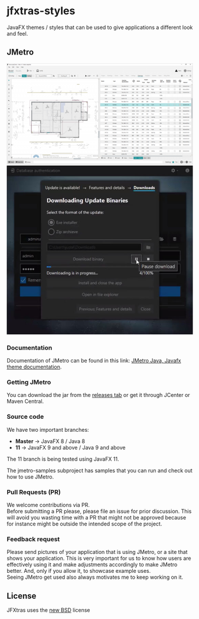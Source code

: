 jfxtras-styles
==============

JavaFX themes / styles that can be used to give applications a different look and feel.


## JMetro
![Sample CAD app using JMetro](./Hero-model-view-1024x555(2).png)
![Sample DansoftOnwer FXTaskbarProgressBar](./JMetroSample-DansoftOwner_FXTaskbarProgressBar.jpg)

### Documentation 
Documentation of JMetro can be found in this link: [JMetro Java, Javafx theme documentation](https://pixelduke.com/java-javafx-theme-jmetro).  

### Getting JMetro
You can download the jar from the [releases tab](https://github.com/JFXtras/jfxtras-styles/releases) or get it through
JCenter or Maven Central. 

### Source code
We have two important branches:

* **Master** -> JavaFX 8 / Java 8  
* **11** -> JavaFX 9 and above / Java 9 and above 

The 11 branch is being tested using JavaFX 11.

The jmetro-samples subproject has samples that you can run and check out how to use JMetro.

### Pull Requests (PR)
We welcome contributions via PR.  
Before submitting a PR please, please file an issue for prior discussion. This will avoid you wasting time with a PR that
might not be approved because for instance might be outside the intended scope of the project.

### Feedback request
Please send pictures of your application that is using JMetro, or a site that shows your application. This is very important for us
to know how users are effectively using it and make adjustments accordingly to make JMetro better.  And, only if you allow it, to showcase example uses.    
Seeing JMetro get used also always motivates me to keep working on it.

## License
JFXtras uses the [new BSD](http://en.wikipedia.org/wiki/BSD_licenses#3-clause_license_.28.22Revised_BSD_License.22.2C_.22New_BSD_License.22.2C_or_.22Modified_BSD_License.22.29) license


